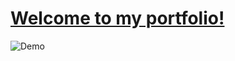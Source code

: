 # [Welcome to my portfolio!](https://duong-28.github.io/lucy-portfolio/)

![Demo](https://raw.githubusercontent.com/duong-28/lucy-portfolio/main/photos/demo.png)

